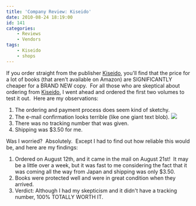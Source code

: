 ```yaml
---
title: 'Company Review: Kiseido'
date: 2010-08-24 18:19:00
id: 141
categories:
	- Reviews
	- Vendors
tags:
	- Kiseido
	- shops
---
```


If you order straight from the publisher [Kiseido](http://kiseido.com/go_books.htm), you'll find that the price for a lot of books (that aren't available on Amazon) are SIGNIFICANTLY cheaper for a BRAND NEW copy.  For all those who are skeptical about ordering from [Kiseido](http://kiseido.com/go_books.htm), I went ahead and ordered the first two volumes to test it out.  Here are my observations:

1.  The ordering and payment process does seem kind of sketchy.
2.  The e-mail confirmation looks terrible (like one giant text blob).
![](/images/2010/08/kiseido-email-confirmation.png)
3.  There was no tracking number that was given.
4.  Shipping was $3.50 for me.

Was I worried?  Absolutely.  Except I had to find out how reliable this would be, and here are my findings:

1.  Ordered on August 12th, and it came in the mail on August 21st!  It may be a little over a week, but it was fast to me considering the fact that it was coming all the way from Japan and shipping was only $3.50.
2.  Books were protected well and were in great condition when they arrived.
3.  Verdict: Although I had my skepticism and it didn't have a tracking number, 100% TOTALLY WORTH IT.
